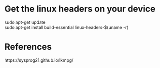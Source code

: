 <h1>Get the linux headers on your device</h1>
sudo apt-get update<br>
sudo apt-get install build-essential linux-headers-$(uname -r)<br>

<h1>References</h1>
https://sysprog21.github.io/lkmpg/
